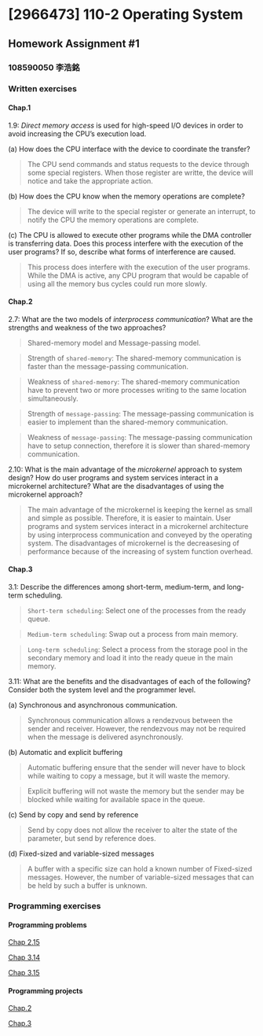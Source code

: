 # [2966473] 110-2 Operating System

## Homework Assignment #1

### 108590050 李浩銘

### Written exercises

#### Chap.1
1.9:
*Direct memory access* is used for high-speed I/O devices in order to avoid increasing the CPU’s execution load.

(a) How does the CPU interface with the device to coordinate the transfer?
> The CPU send commands and status requests to the device through some special registers. When those register are writte, the device will notice and take the appropriate action.

(b) How does the CPU know when the memory operations are complete?
> The device will write to the special register or generate an interrupt, to notify the CPU the memory operations are complete.

(c) The CPU is allowed to execute other programs while the DMA controller is transferring data. Does this process interfere with the execution of the user programs? If so, describe what forms of interference are caused.
> This process does interfere with the execution of the user programs. While the DMA is active, any CPU program that would be capable of using all the memory bus cycles could run more slowly.

#### Chap.2
2.7: 
What are the two models of *interprocess communication*? What are the strengths and weakness of the two approaches?
> Shared-memory model and Message-passing model.  

> Strength of `shared-memory`:
> The shared-memory communication is faster than the message-passing communication.

> Weakness of `shared-memory`:
> The shared-memory communication have to prevent two or more processes writing to the same location simultaneously.

> Strength of `message-passing`:
> The message-passing communication is easier to implement than the shared-memory communication.

> Weakness of `message-passing`:
> The message-passing communication have to setup connection, therefore it is slower than shared-memory communication.

2.10: 
What is the main advantage of the *microkernel* approach to system design? How do user programs and system services interact in a microkernel architecture? What are the disadvantages of using the microkernel approach?
> The main advantage of the microkernel is keeping the kernel as small and simple as possible. Therefore, it is easier to maintain. User programs and system services interact in a microkernel architecture by using interprocess communication and conveyed by the operating system. The disadvantages of microkernel is the decreasesing of performance because of the increasing of system function overhead.

#### Chap.3
3.1:
Describe the differences among short-term, medium-term, and long-term scheduling.
> `Short-term scheduling`: Select one of the processes from the ready queue.

> `Medium-term scheduling`: Swap out a process from main memory.

> `Long-term scheduling`: Select a process from the storage pool in the secondary memory and load it into the ready queue in the main memory.

3.11:
What are the benefits and the disadvantages of each of the following? Consider both the system level and the programmer level.

(a) Synchronous and asynchronous communication.
> Synchronous communication allows a rendezvous between the sender and receiver. However, the rendezvous may not be required when the message is delivered asynchronously.

(b) Automatic and explicit buffering
> Automatic buffering ensure that the sender will never have to block while waiting to copy a message, but it will waste the memory.

> Explicit buffering will not waste the memory but the sender may be blocked while waiting for available space in the queue.

(c) Send by copy and send by reference
> Send by copy does not allow the receiver to alter the state of the parameter, but send by reference does.

(d) Fixed-sized and variable-sized messages
> A buffer with a specific size can hold a known number of Fixed-sized messages. However, the number of variable-sized messages that can be held by such a buffer is unknown.

### Programming exercises

#### Programming problems

[Chap 2.15](./Chap2.15/README.md)

[Chap 3.14](./Chap3.14/README.md)

[Chap 3.15](./Chap3.15/README.md)

#### Programming projects

[Chap.2](./Chap2Project/)

[Chap.3]()